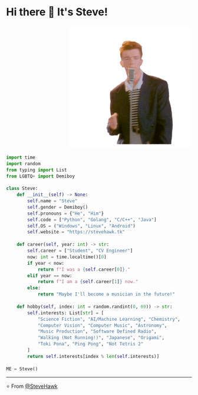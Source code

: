 # Hi there 👋 It's Steve!

<p align="right">
  <img width="333" src="https://raw.githubusercontent.com/SteveHawk/SteveHawk/master/rick.gif">
</p>

```python
import time
import random
from typing import List
from LGBTQ+ import Demiboy

class Steve:
    def __init__(self) -> None:
        self.name = "Steve"
        self.gender = Demiboy()
        self.pronouns = {"He", "Him"}
        self.code = ["Python", "Golang", "C/C++", "Java"]
        self.OS = ("Windows", "Linux", "Android")
        self.website = "https://stevehawk.tk"

    def career(self, year: int) -> str:
        self.career = ["Student", "CV Engineer"]
        now: int = time.localtime()[0]
        if year < now:
            return f"I was a {self.career[0]}."
        elif year == now:
            return f"I am a {self.career[1]} now."
        else:
            return "Maybe I'll become a musician in the future!"

    def hobby(self, index: int = random.randint(0, 69)) -> str:
        self.interests: List[str] = [
            "Science Fiction", "AI/Machine Learning", "Chemistry",
            "Computer Vision", "Computer Music", "Astronomy",
            "Music Production", "Software Defined Radio",
            "Walking (Not Running!)", "Japanese", "Origami",
            "Toki Pona", "Ping Pong", "Not Tetris 2"
        ]
        return self.interests[index % len(self.interests)]

ME = Steve()
```

---

⭐️ From [@SteveHawk](https://github.com/SteveHawk)
